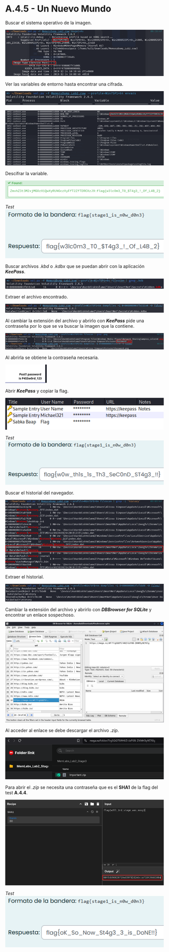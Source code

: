 # A.4.5 - Un Nuevo Mundo

Buscar el sistema operativo de la imagen.

![SO](/img/nuevoMundo1.png)

Ver las variables de entorno hasta encontrar una cifrada.

![envars](/img/nuevoMundo2.png)

![variable](/img/nuevoMundo3.png)

Descifrar la variable.

![descifrada](/img/nuevoMundo4.png)

*Test*  
![test1](/img/nuevoMundo5.png)

Buscar archivos *.kbd* o *.kdbx* que se puedan abrir con la aplicación ***KeePass***.

![filescan](/img/nuevoMundo6.png)

Extraer el archivo encontrado.

![kdb](/img/nuevoMundo7.png)

Al cambiar la extensión del archivo y abrirlo con ***KeePass*** pide una contraseña por lo que se va buscar la imagen que la contiene.

![png](/img/nuevoMundo8.png)

Al abrirla se obtiene la contraseña necesaria.

![contraseña](/img/nuevoMundo9.png)

Abrir ***KeePass*** y copiar la flag.

![keepass](/img/nuevoMundo10.png)

*Test*  
![test2](/img/nuevoMundo11.png)

Buscar el historial del navegador.

![historial](/img/nuevoMundo12.png)

Extraer el historial.

![historial2](/img/nuevoMundo13.png)

Cambiar la extensión del archivo y abrirlo con ***DBBrowser for SQLite*** y encontrar un enlace sospechoso.

![enlace](/img/nuevoMundo14.png)

Al acceder al enlace se debe descargar el archivo *.zip*.

![zip](/img/nuevoMundo15.png)

Para abrir el *.zip* se necesita una contraseña que es el **SHA1** de la flag del test **A.4.4**.

![sha1](/img/nuevoMundo16.png)

*Test*  
![test3](/img/nuevoMundo17.png)